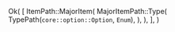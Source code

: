 Ok(
    [
        ItemPath::MajorItem(
            MajorItemPath::Type(
                TypePath(`core::option::Option`, `Enum`),
            ),
        ),
    ],
)